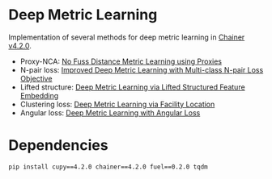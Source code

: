 # Deep Metric Learning
Implementation of several methods for deep metric learning in [Chainer v4.2.0](https://docs.chainer.org/en/v4.2.0/).

- Proxy-NCA: [No Fuss Distance Metric Learning using Proxies](http://openaccess.thecvf.com/content_ICCV_2017/papers/Movshovitz-Attias_No_Fuss_Distance_ICCV_2017_paper.pdf)
- N-pair loss:  [Improved Deep Metric Learning with Multi-class N-pair Loss Objective](https://papers.nips.cc/paper/6200-improved-deep-metric-learning-with-multi-class-n-pair-loss-objective)
- Lifted structure: [Deep Metric Learning via Lifted Structured Feature Embedding](https://arxiv.org/abs/1511.06452v1)
- Clustering loss: [Deep Metric Learning via Facility Location](http://openaccess.thecvf.com/content_cvpr_2017/papers/Song_Deep_Metric_Learning_CVPR_2017_paper.pdf)
- Angular loss: [Deep Metric Learning with Angular Loss](https://arxiv.org/abs/1708.01682v1)

# Dependencies
```bash
pip install cupy==4.2.0 chainer==4.2.0 fuel==0.2.0 tqdm
```
